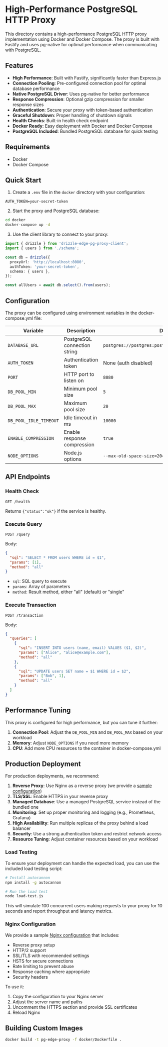 # High-Performance PostgreSQL HTTP Proxy

This directory contains a high-performance PostgreSQL HTTP proxy implementation using Docker and Docker Compose. The proxy is built with Fastify and uses pg-native for optimal performance when communicating with PostgreSQL.

## Features

- **High Performance**: Built with Fastify, significantly faster than Express.js
- **Connection Pooling**: Pre-configured connection pool for optimal database performance
- **Native PostgreSQL Driver**: Uses pg-native for better performance
- **Response Compression**: Optional gzip compression for smaller response sizes
- **Authentication**: Secure your proxy with token-based authentication
- **Graceful Shutdown**: Proper handling of shutdown signals
- **Health Checks**: Built-in health check endpoint
- **Docker Ready**: Easy deployment with Docker and Docker Compose
- **PostgreSQL Included**: Bundled PostgreSQL database for quick testing

## Requirements

- Docker
- Docker Compose

## Quick Start

1. Create a `.env` file in the `docker` directory with your configuration:

```env
AUTH_TOKEN=your-secret-token
```

2. Start the proxy and PostgreSQL database:

```bash
cd docker
docker-compose up -d
```

3. Use the client library to connect to your proxy:

```typescript
import { drizzle } from 'drizzle-edge-pg-proxy-client';
import { users } from './schema';

const db = drizzle({
  proxyUrl: 'http://localhost:8080',
  authToken: 'your-secret-token',
  schema: { users },
});

const allUsers = await db.select().from(users);
```

## Configuration

The proxy can be configured using environment variables in the docker-compose.yml file:

| Variable | Description | Default |
|----------|-------------|---------|
| `DATABASE_URL` | PostgreSQL connection string | `postgres://postgres:postgres@postgres:5432/postgres` |
| `AUTH_TOKEN` | Authentication token | None (auth disabled) |
| `PORT` | HTTP port to listen on | `8080` |
| `DB_POOL_MIN` | Minimum pool size | `5` |
| `DB_POOL_MAX` | Maximum pool size | `20` |
| `DB_POOL_IDLE_TIMEOUT` | Idle timeout in ms | `10000` |
| `ENABLE_COMPRESSION` | Enable response compression | `true` |
| `NODE_OPTIONS` | Node.js options | `--max-old-space-size=2048` |

## API Endpoints

### Health Check

```
GET /health
```

Returns `{"status":"ok"}` if the service is healthy.

### Execute Query

```
POST /query
```

Body:
```json
{
  "sql": "SELECT * FROM users WHERE id = $1",
  "params": [1],
  "method": "all"
}
```

- `sql`: SQL query to execute
- `params`: Array of parameters
- `method`: Result method, either "all" (default) or "single"

### Execute Transaction

```
POST /transaction
```

Body:
```json
{
  "queries": [
    {
      "sql": "INSERT INTO users (name, email) VALUES ($1, $2)",
      "params": ["Alice", "alice@example.com"],
      "method": "all"
    },
    {
      "sql": "UPDATE users SET name = $1 WHERE id = $2",
      "params": ["Bob", 1],
      "method": "all"
    }
  ]
}
```

## Performance Tuning

This proxy is configured for high performance, but you can tune it further:

1. **Connection Pool**: Adjust the `DB_POOL_MIN` and `DB_POOL_MAX` based on your workload
2. **Memory**: Adjust `NODE_OPTIONS` if you need more memory
3. **CPU**: Add more CPU resources to the container in docker-compose.yml

## Production Deployment

For production deployments, we recommend:

1. **Reverse Proxy**: Use Nginx as a reverse proxy (we provide a [sample configuration](./nginx.conf))
2. **TLS/SSL**: Enable HTTPS in your reverse proxy
3. **Managed Database**: Use a managed PostgreSQL service instead of the bundled one
4. **Monitoring**: Set up proper monitoring and logging (e.g., Prometheus, Grafana)
5. **High Availability**: Run multiple replicas of the proxy behind a load balancer
6. **Security**: Use a strong authentication token and restrict network access
7. **Resource Tuning**: Adjust container resources based on your workload

### Load Testing

To ensure your deployment can handle the expected load, you can use the included load testing script:

```bash
# Install autocannon
npm install -g autocannon

# Run the load test
node load-test.js
```

This will simulate 100 concurrent users making requests to your proxy for 10 seconds and report throughput and latency metrics.

### Nginx Configuration

We provide a sample [Nginx configuration](./nginx.conf) that includes:

- Reverse proxy setup
- HTTP/2 support
- SSL/TLS with recommended settings
- HSTS for secure connections
- Rate limiting to prevent abuse
- Response caching where appropriate
- Security headers

To use it:

1. Copy the configuration to your Nginx server
2. Adjust the server name and paths
3. Uncomment the HTTPS section and provide SSL certificates
4. Reload Nginx

## Building Custom Images

```bash
docker build -t pg-edge-proxy -f docker/Dockerfile .
```